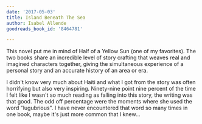 ```yaml
---
date: '2017-05-03'
title: Island Beneath The Sea
author: Isabel Allende
goodreads_book_id: '8464781'

---
```

This novel put me in mind of Half of a Yellow Sun (one of my favorites). The two books share an incredible level of story crafting that weaves real and imagined characters together, giving the simultaneous experience of a personal story and an accurate history of an area or era.

I didn't know very much about Haiti and what I got from the story was often horrifying but also very inspiring. Ninety-nine point nine percent of the time I felt like I wasn't so much reading as falling into this story, the writing was that good. The odd off percentage were the moments where she used the word "lugubrious". I have never encountered that word so many times in one book, maybe it's just more common that I knew...
